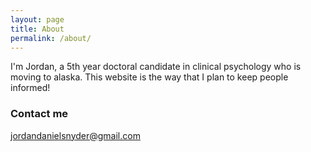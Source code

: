 ```yaml
---
layout: page
title: About
permalink: /about/
---
```


I'm Jordan, a 5th year doctoral candidate in clinical psychology who is moving to alaska.  This website is the way that I plan to keep people informed!

### Contact me

[jordandanielsnyder@gmail.com](mailto:jordandanielsnyder@gmail.com)
